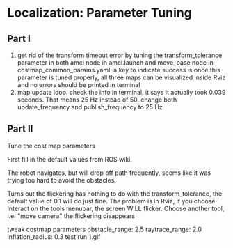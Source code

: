 # Localization: Parameter Tuning

## Part I

1. get rid of the transform timeout error by tuning the transform_tolerance parameter in both amcl node in amcl.launch and move_base node in costmap_common_params.yaml. a key to indicate success is once this parameter is tuned properly, all three maps can be visualized inside Rviz and no errors should be printed in terminal
2. map update loop. check the info in terminal, it says it actually took 0.039 seconds. That means 25 Hz instead of 50. change both update_frequency and publish_frequency to 25 Hz

## Part II

Tune the cost map parameters

First fill in the default values from ROS wiki.

The robot navigates, but will drop off path frequently, seems like it was trying too hard to avoid the obstacles.

Turns out the flickering has nothing to do with the transform_tolerance, the default value of 0.1 will do just fine. The problem is in Rviz, if you choose Interact on the tools menubar, the screen WILL flicker. Choose another tool, i.e. "move camera" the flickering disappears

tweak costmap parameters
obstacle_range: 2.5
raytrace_range: 2.0
inflation_radius: 0.3
test run 1.gif
